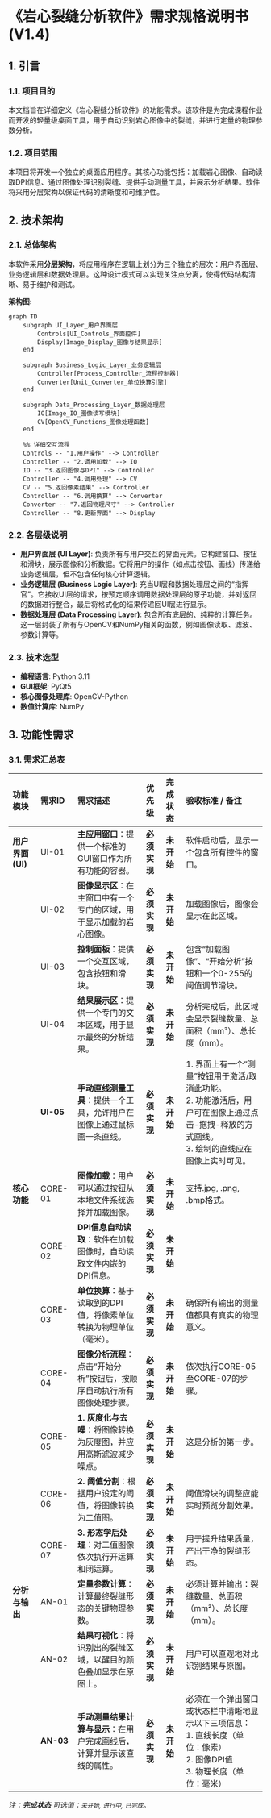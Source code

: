 

# 《岩心裂缝分析软件》需求规格说明书 (V1.4)

## 1. 引言

### 1.1. 项目目的
本文档旨在详细定义《岩心裂缝分析软件》的功能需求。该软件是为完成课程作业而开发的轻量级桌面工具，用于自动识别岩心图像中的裂缝，并进行定量的物理参数分析。

### 1.2. 项目范围
本项目将开发一个独立的桌面应用程序。其核心功能包括：加载岩心图像、自动读取DPI信息、通过图像处理识别裂缝、提供手动测量工具，并展示分析结果。软件将采用分层架构以保证代码的清晰度和可维护性。

## 2. 技术架构

### 2.1. 总体架构
本软件采用**分层架构**，将应用程序在逻辑上划分为三个独立的层次：用户界面层、业务逻辑层和数据处理层。这种设计模式可以实现关注点分离，使得代码结构清晰、易于维护和测试。

**架构图:**
```mermaid
graph TD
    subgraph UI_Layer_用户界面层
        Controls[UI_Controls_界面控件]
        Display[Image_Display_图像与结果显示]
    end

    subgraph Business_Logic_Layer_业务逻辑层
        Controller[Process_Controller_流程控制器]
        Converter[Unit_Converter_单位换算引擎]
    end

    subgraph Data_Processing_Layer_数据处理层
        IO[Image_IO_图像读写模块]
        CV[OpenCV_Functions_图像处理函数]
    end

    %% 详细交互流程
    Controls -- "1.用户操作" --> Controller
    Controller -- "2.调用加载" --> IO
    IO -- "3.返回图像与DPI" --> Controller
    Controller -- "4.调用处理" --> CV
    CV -- "5.返回像素结果" --> Controller
    Controller -- "6.调用换算" --> Converter
    Converter -- "7.返回物理尺寸" --> Controller
    Controller -- "8.更新界面" --> Display
```

### 2.2. 各层级说明
*   **用户界面层 (UI Layer)**: 负责所有与用户交互的界面元素。它构建窗口、按钮和滑块，展示图像和分析数据。它将用户的操作（如点击按钮、画线）传递给业务逻辑层，但不包含任何核心计算逻辑。
*   **业务逻辑层 (Business Logic Layer)**: 充当UI层和数据处理层之间的“指挥官”。它接收UI层的请求，按预定顺序调用数据处理层的原子功能，并对返回的数据进行整合，最后将格式化的结果传递回UI层进行显示。
*   **数据处理层 (Data Processing Layer)**: 包含所有底层的、纯粹的计算任务。这一层封装了所有与OpenCV和NumPy相关的函数，例如图像读取、滤波、参数计算等。

### 2.3. 技术选型
*   **编程语言**: Python 3.11
*   **GUI框架**: PyQt5 
*   **核心图像处理库**: OpenCV-Python
*   **数值计算库**: NumPy

## 3. 功能性需求

### 3.1. 需求汇总表

| 功能模块 | 需求ID | 需求描述 | 优先级 | **完成状态** | 验收标准 / 备注 |
| :--- | :--- | :--- | :--- | :--- | :--- |
| **用户界面 (UI)** | UI-01 | **主应用窗口**：提供一个标准的GUI窗口作为所有功能的容器。 | **必须实现** | **未开始** | 软件启动后，显示一个包含所有控件的窗口。 |
| | UI-02 | **图像显示区**：在主窗口中有一个专门的区域，用于显示加载的岩心图像。 | **必须实现** | **未开始** | 加载图像后，图像会显示在此区域。 |
| | UI-03 | **控制面板**：提供一个交互区域，包含按钮和滑块。 | **必须实现** | **未开始** | 包含“加载图像”、“开始分析”按钮和一个0-255的阈值调节滑块。 |
| | UI-04 | **结果展示区**：提供一个专门的文本区域，用于显示最终的分析结果。 | **必须实现** | **未开始** | 分析完成后，此区域会显示裂缝数量、总面积（mm²）、总长度（mm）。 |
| | **UI-05** | **手动直线测量工具**：提供一个工具，允许用户在图像上通过鼠标画一条直线。 | **必须实现** | **未开始** | 1. 界面上有一个“测量”按钮用于激活/取消此功能。<br>2. 功能激活后，用户可在图像上通过点击-拖拽-释放的方式画线。<br>3. 绘制的直线应在图像上实时可见。 |
| **核心功能** | CORE-01 | **图像加载**：用户可以通过按钮从本地文件系统选择并加载图像。 | **必须实现** | **未开始** | 支持.jpg, .png, .bmp格式。 |
| | CORE-02 | **DPI信息自动读取**：软件在加载图像时，自动读取文件内嵌的DPI信息。 | **必须实现** | **未开始** |  |
| | CORE-03 | **单位换算**：基于读取到的DPI值，将像素单位转换为物理单位（毫米）。 | **必须实现** | **未开始** | 确保所有输出的测量值都具有真实的物理意义。 |
| | CORE-04 | **图像分析流程**：点击“开始分析”按钮后，按顺序自动执行所有图像处理步骤。 | **必须实现** | **未开始** | 依次执行CORE-05至CORE-07的步骤。 |
| | CORE-05 | **1. 灰度化与去噪**：将图像转换为灰度图，并应用高斯滤波减少噪点。 | **必须实现** | **未开始** | 这是分析的第一步。 |
| | CORE-06 | **2. 阈值分割**：根据用户设定的阈值，将图像转换为二值图。 | **必须实现** | **未开始** | 阈值滑块的调整应能实时预览分割效果。 |
| | CORE-07 | **3. 形态学后处理**：对二值图像依次执行开运算和闭运算。 | **必须实现** | **未开始** | 用于提升结果质量，产出干净的裂缝形态。 |
| **分析与输出** | AN-01 | **定量参数计算**：计算最终裂缝形态的关键物理参数。 | **必须实现** | **未开始** | 必须计算并输出：裂缝数量、总面积（mm²）、总长度（mm）。 |
| | AN-02 | **结果可视化**：将识别出的裂缝区域，以醒目的颜色叠加显示在原图上。 | **必须实现** | **未开始** | 用户可以直观地对比识别结果与原图。 |
| | **AN-03** | **手动测量结果计算与显示**：在用户完成画线后，计算并显示该直线的属性。 | **必须实现** | **未开始** | 必须在一个弹出窗口或状态栏中清晰地显示以下三项信息：<br>1. 直线长度（单位：像素）<br>2. 图像DPI值<br>3. 物理长度（单位：毫米） |

*注：**完成状态** 可选值：`未开始`, `进行中`, `已完成`。*